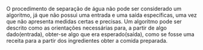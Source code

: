 O procedimento de separação de água não pode ser considerado um algoritmo, já que não possui uma entrada e uma saída específicas, uma vez que não apresenta medidas certas e precisas.
Um algoritmo pode ser descrito como as orientações necessárias para, a partir de algo dado(entrada), obter-se algo que era esperado(saída), como se fosse uma receita para a partir dos ingredientes obter a comida preparada.
